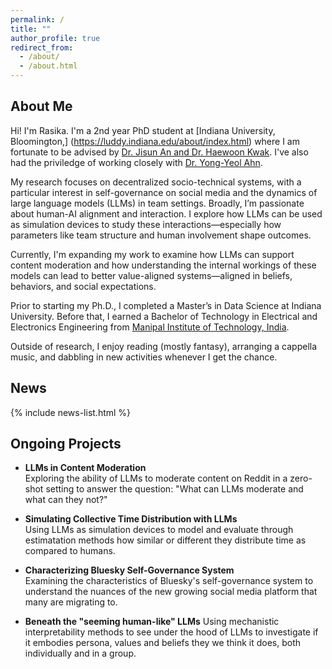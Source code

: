 ```yaml
---
permalink: /
title: ""
author_profile: true
redirect_from: 
  - /about/
  - /about.html
---
```


## About Me 
Hi! I'm Rasika. I'm a 2nd year PhD student at [Indiana University, Bloomington,] (https://luddy.indiana.edu/about/index.html) where I am fortunate to be advised by [Dr. Jisun An and Dr. Haewoon Kwak](https://soda-labo.github.io/). I've also had the priviledge of working closely with [Dr. Yong-Yeol Ahn](https://yongyeol.com/). 

My research focuses on decentralized socio-technical systems, with a particular interest in self-governance on social media and the dynamics of large language models (LLMs) in team settings. Broadly, I’m passionate about human-AI alignment and interaction. I explore how LLMs can be used as simulation devices to study these interactions—especially how parameters like team structure and human involvement shape outcomes.

Currently, I'm expanding my work to examine how LLMs can support content moderation and how understanding the internal workings of these models can lead to better value-aligned systems—aligned in beliefs, behaviors, and social expectations. 

Prior to starting my Ph.D., I completed a Master’s in Data Science at Indiana University. Before that, I earned a Bachelor of Technology in Electrical and Electronics Engineering from [Manipal Institute of Technology, India](https://www.manipal.edu/mit.html).

Outside of research, I enjoy reading (mostly fantasy), arranging a cappella music, and dabbling in new activities whenever I get the chance.


## News 
{% include news-list.html %} 

## Ongoing Projects 

- **LLMs in Content Moderation**  
  Exploring the ability of LLMs to moderate content on Reddit in a zero-shot setting to answer the question: "What can LLMs moderate and what can they not?"

- **Simulating Collective Time Distribution with LLMs**  
  Using LLMs as simulation devices to model and evaluate through estimatation methods how similar or different they distribute time as compared to humans. 

- **Characterizing Bluesky Self-Governance System**  
  Examining the characteristics of Bluesky's self-governance system to understand the nuances of the new growing social media platform that many are migrating to. 

- **Beneath the "seeming human-like" LLMs**
  Using mechanistic interpretability methods to see under the hood of LLMs to investigate if it embodies persona, values and beliefs they we think it does, both individually and in a group.